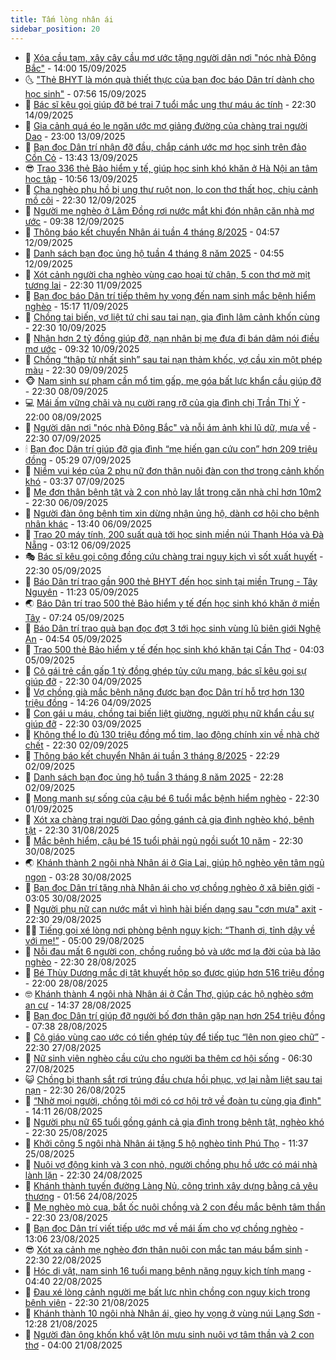 ```yaml
---
title: Tấm lòng nhân ái
sidebar_position: 20
---
```


<!-- dantri-tam-long-nhan-ai:START -->
- 🌝 [Xóa cầu tạm, xây cây cầu mơ ước tặng người dân nơi &quot;nóc nhà Đông Bắc&quot;](https://dantri.com.vn/tam-long-nhan-ai/xoa-cau-tam-xay-cay-cau-mo-uoc-tang-nguoi-dan-noi-noc-nha-dong-bac-20250915002645916.htm) - 14:00 15/09/2025
- 🌜 [&quot;Thẻ BHYT là món quà thiết thực của bạn đọc báo Dân trí dành cho học sinh&quot;](https://dantri.com.vn/tam-long-nhan-ai/the-bhyt-la-mon-qua-thiet-thuc-cua-ban-doc-bao-dan-tri-danh-cho-hoc-sinh-20250915115126773.htm) - 07:56 15/09/2025
- 👀 [Bác sĩ kêu gọi giúp đỡ bé trai 7 tuổi mắc ung thư máu ác tính](https://dantri.com.vn/tam-long-nhan-ai/bac-si-keu-goi-giup-do-be-trai-7-tuoi-mac-ung-thu-mau-ac-tinh-20250910164952665.htm) - 22:30 14/09/2025
- 🚀 [Gia cảnh quá éo le ngăn ước mơ giảng đường của chàng trai người Dao](https://dantri.com.vn/tam-long-nhan-ai/gia-canh-qua-eo-le-ngan-uoc-mo-giang-duong-cua-chang-trai-nguoi-dao-20250911153918664.htm) - 23:00 13/09/2025
- 🦅 [Bạn đọc Dân trí nhận đỡ đầu, chắp cánh ước mơ học sinh trên đảo Cồn Cỏ](https://dantri.com.vn/tam-long-nhan-ai/ban-doc-dan-tri-nhan-do-dau-chap-canh-uoc-mo-hoc-sinh-tren-dao-con-co-20250913174127325.htm) - 13:43 13/09/2025
- 😎 [Trao 336 thẻ Bảo hiểm y tế, giúp học sinh khó khăn ở Hà Nội an tâm học tập](https://dantri.com.vn/tam-long-nhan-ai/trao-336-the-bao-hiem-y-te-giup-hoc-sinh-kho-khan-o-ha-noi-an-tam-hoc-tap-20250913151225564.htm) - 10:56 13/09/2025
- 🎡 [Cha nghèo phụ hồ bị ung thư ruột non, lo con thơ thất học, chịu cảnh mồ côi](https://dantri.com.vn/tam-long-nhan-ai/cha-ngheo-phu-ho-bi-ung-thu-ruot-non-lo-con-tho-that-hoc-chiu-canh-mo-coi-20250901094723302.htm) - 22:30 12/09/2025
- 🌮 [Người mẹ nghèo ở Lâm Đồng rơi nước mắt khi đón nhận căn nhà mơ ước](https://dantri.com.vn/tam-long-nhan-ai/nguoi-me-ngheo-o-lam-dong-roi-nuoc-mat-khi-don-nhan-can-nha-mo-uoc-20250912092846154.htm) - 09:38 12/09/2025
- 💼 [Thông báo kết chuyển Nhân ái tuần 4 tháng 8/2025](https://dantri.com.vn/tam-long-nhan-ai/thong-bao-ket-chuyen-nhan-ai-tuan-4-thang-82025-20250912112149998.htm) - 04:57 12/09/2025
- 🎊 [Danh sách bạn đọc ủng hộ tuần 4 tháng 8 năm 2025](https://dantri.com.vn/tam-long-nhan-ai/danh-sach-ban-doc-ung-ho-tuan-4-thang-8-nam-2025-20250912111752402.htm) - 04:55 12/09/2025
- 📝 [Xót cảnh người cha nghèo vùng cao hoại tử chân, 5 con thơ mờ mịt tương lai](https://dantri.com.vn/tam-long-nhan-ai/xot-canh-nguoi-cha-ngheo-vung-cao-hoai-tu-chan-5-con-tho-mo-mit-tuong-lai-20250907142904339.htm) - 22:30 11/09/2025
- 🤗 [Bạn đọc báo Dân trí tiếp thêm hy vọng đến nam sinh mắc bệnh hiểm nghèo](https://dantri.com.vn/tam-long-nhan-ai/ban-doc-bao-dan-tri-tiep-them-hy-vong-den-nam-sinh-mac-benh-hiem-ngheo-20250911165804979.htm) - 15:17 11/09/2025
- 🌈 [Chồng tai biến, vợ liệt tứ chi sau tai nạn, gia đình lâm cảnh khốn cùng](https://dantri.com.vn/tam-long-nhan-ai/chong-tai-bien-vo-liet-tu-chi-sau-tai-nan-gia-dinh-lam-canh-khon-cung-20250906225806646.htm) - 22:30 10/09/2025
- 🌝 [Nhận hơn 2 tỷ đồng giúp đỡ, nạn nhân bị mẹ đưa đi bán dâm nói điều mơ ước](https://dantri.com.vn/tam-long-nhan-ai/nhan-hon-2-ty-dong-giup-do-nan-nhan-bi-me-dua-di-ban-dam-noi-dieu-mo-uoc-20250910151351075.htm) - 09:32 10/09/2025
- 🦒 [Chồng “thập tử nhất sinh” sau tai nạn thảm khốc, vợ cầu xin một phép màu](https://dantri.com.vn/tam-long-nhan-ai/chong-thap-tu-nhat-sinh-sau-tai-nan-tham-khoc-vo-cau-xin-mot-phep-mau-20250902201312721.htm) - 22:30 09/09/2025
- 🐵 [Nam sinh sư phạm cần mổ tim gấp, mẹ góa bất lực khẩn cầu giúp đỡ](https://dantri.com.vn/tam-long-nhan-ai/nam-sinh-su-pham-can-mo-tim-gap-me-goa-bat-luc-khan-cau-giup-do-20250903112207167.htm) - 22:30 08/09/2025
- 💻 [Mái ấm vững chãi và nụ cười rạng rỡ của gia đình chị Trần Thị Ý](https://dantri.com.vn/tam-long-nhan-ai/mai-am-vung-chai-va-nu-cuoi-rang-ro-cua-gia-dinh-chi-tran-thi-y-20250907224317138.htm) - 22:00 08/09/2025
- 🦆 [Người dân nơi &quot;nóc nhà Đông Bắc&quot; và nỗi ám ảnh khi lũ dữ, mưa về](https://dantri.com.vn/tam-long-nhan-ai/nguoi-dan-noi-noc-nha-dong-bac-va-noi-am-anh-khi-lu-du-mua-ve-20250827110418669.htm) - 22:30 07/09/2025
- 🕯 [Bạn đọc Dân trí giúp đỡ gia đình “mẹ hiến gan cứu con” hơn 209 triệu đồng](https://dantri.com.vn/tam-long-nhan-ai/ban-doc-dan-tri-giup-do-gia-dinh-me-hien-gan-cuu-con-hon-209-trieu-dong-20250906211418782.htm) - 05:29 07/09/2025
- 🤩 [Niềm vui kép của 2 phụ nữ đơn thân nuôi đàn con thơ trong cảnh khốn khó](https://dantri.com.vn/tam-long-nhan-ai/niem-vui-kep-cua-2-phu-nu-don-than-nuoi-dan-con-tho-trong-canh-khon-kho-20250906232421173.htm) - 03:37 07/09/2025
- 🎡 [Mẹ đơn thân bệnh tật và 2 con nhỏ lay lắt trong căn nhà chỉ hơn 10m2](https://dantri.com.vn/tam-long-nhan-ai/me-don-than-benh-tat-va-2-con-nho-lay-lat-trong-can-nha-chi-hon-10m2-20250901212525884.htm) - 22:30 06/09/2025
- 🤠 [Người đàn ông bệnh tim xin dừng nhận ủng hộ, dành cơ hội cho bệnh nhân khác](https://dantri.com.vn/tam-long-nhan-ai/nguoi-dan-ong-benh-tim-xin-dung-nhan-ung-ho-danh-co-hoi-cho-benh-nhan-khac-20250906152146890.htm) - 13:40 06/09/2025
- 🌋 [Trao 20 máy tính, 200 suất quà tới học sinh miền núi Thanh Hóa và Đà Nẵng](https://dantri.com.vn/tam-long-nhan-ai/trao-20-may-tinh-200-suat-qua-toi-hoc-sinh-mien-nui-thanh-hoa-va-da-nang-20250905151356685.htm) - 03:12 06/09/2025
- 🎭 [Bác sĩ kêu gọi cộng đồng cứu chàng trai nguy kịch vì sốt xuất huyết](https://dantri.com.vn/tam-long-nhan-ai/bac-si-keu-goi-cong-dong-cuu-chang-trai-nguy-kich-vi-sot-xuat-huyet-20250902041835163.htm) - 22:30 05/09/2025
- 🤠 [Báo Dân trí trao gần 900 thẻ BHYT đến học sinh tại miền Trung - Tây Nguyên](https://dantri.com.vn/tam-long-nhan-ai/bao-dan-tri-trao-gan-900-the-bhyt-den-hoc-sinh-tai-mien-trung-tay-nguyen-20250905141130040.htm) - 11:23 05/09/2025
- 🌏 [Báo Dân trí trao 500 thẻ Bảo hiểm y tế đến học sinh khó khăn ở miền Tây](https://dantri.com.vn/tam-long-nhan-ai/bao-dan-tri-trao-500-the-bao-hiem-y-te-den-hoc-sinh-kho-khan-o-mien-tay-20250905095503851.htm) - 07:24 05/09/2025
- 🚀 [Báo Dân trí trao quà bạn đọc đợt 3 tới học sinh vùng lũ biên giới Nghệ An](https://dantri.com.vn/tam-long-nhan-ai/bao-dan-tri-trao-qua-ban-doc-dot-3-toi-hoc-sinh-vung-lu-bien-gioi-nghe-an-20250905095058662.htm) - 04:54 05/09/2025
- 🚀 [Trao 500 thẻ Bảo hiểm y tế đến học sinh khó khăn tại Cần Thơ](https://dantri.com.vn/tam-long-nhan-ai/trao-500-the-bao-hiem-y-te-den-hoc-sinh-kho-khan-tai-can-tho-20250905083420733.htm) - 04:03 05/09/2025
- 👹 [Cô gái trẻ cần gấp 1 tỷ đồng ghép tủy cứu mạng, bác sĩ kêu gọi sự giúp đỡ](https://dantri.com.vn/tam-long-nhan-ai/co-gai-tre-can-gap-1-ty-dong-ghep-tuy-cuu-mang-bac-si-keu-goi-su-giup-do-20250902123631699.htm) - 22:30 04/09/2025
- 🫶 [Vợ chồng già mắc bệnh nặng được bạn đọc Dân trí hỗ trợ hơn 130 triệu đồng](https://dantri.com.vn/tam-long-nhan-ai/vo-chong-gia-mac-benh-nang-duoc-ban-doc-dan-tri-ho-tro-hon-130-trieu-dong-20250903210300240.htm) - 14:26 04/09/2025
- 🐻 [Con gái u máu, chồng tai biến liệt giường, người phụ nữ khẩn cầu sự giúp đỡ](https://dantri.com.vn/tam-long-nhan-ai/con-gai-u-mau-chong-tai-bien-liet-giuong-nguoi-phu-nu-khan-cau-su-giup-do-20250901140345948.htm) - 22:30 03/09/2025
- 🌋 [Không thể lo đủ 130 triệu đồng mổ tim, lao động chính xin về nhà chờ chết](https://dantri.com.vn/tam-long-nhan-ai/khong-the-lo-du-130-trieu-dong-mo-tim-lao-dong-chinh-xin-ve-nha-cho-chet-20250830224545089.htm) - 22:30 02/09/2025
- 🧰 [Thông báo kết chuyển Nhân ái tuần 3 tháng 8/2025](https://dantri.com.vn/tam-long-nhan-ai/thong-bao-ket-chuyen-nhan-ai-tuan-3-thang-82025-20250903055335813.htm) - 22:29 02/09/2025
- 💄 [Danh sách bạn đọc ủng hộ tuần 3 tháng 8 năm 2025](https://dantri.com.vn/tam-long-nhan-ai/danh-sach-ban-doc-ung-ho-tuan-3-thang-8-nam-2025-20250903054933981.htm) - 22:28 02/09/2025
- 🌝 [Mong manh sự sống của cậu bé 6 tuổi mắc bệnh hiểm nghèo](https://dantri.com.vn/tam-long-nhan-ai/mong-manh-su-song-cua-cau-be-6-tuoi-mac-benh-hiem-ngheo-20250828170711622.htm) - 22:30 01/09/2025
- 🔭 [Xót xa chàng trai người Dao gồng gánh cả gia đình nghèo khó, bệnh tật](https://dantri.com.vn/tam-long-nhan-ai/xot-xa-chang-trai-nguoi-dao-gong-ganh-ca-gia-dinh-ngheo-kho-benh-tat-20250823004337036.htm) - 22:30 31/08/2025
- 🦒 [Mắc bệnh hiểm, cậu bé 15 tuổi phải ngủ ngồi suốt 10 năm](https://dantri.com.vn/tam-long-nhan-ai/mac-benh-hiem-cau-be-15-tuoi-phai-ngu-ngoi-suot-10-nam-20250828141543812.htm) - 22:30 30/08/2025
- 🌏 [Khánh thành 2 ngôi nhà Nhân ái ở Gia Lai, giúp hộ nghèo yên tâm ngủ ngon](https://dantri.com.vn/tam-long-nhan-ai/khanh-thanh-2-ngoi-nha-nhan-ai-o-gia-lai-giup-ho-ngheo-yen-tam-ngu-ngon-20250829193016912.htm) - 03:28 30/08/2025
- 🦣 [Bạn đọc Dân trí tặng nhà Nhân ái cho vợ chồng nghèo ở xã biên giới](https://dantri.com.vn/tam-long-nhan-ai/ban-doc-dan-tri-tang-nha-nhan-ai-cho-vo-chong-ngheo-o-xa-bien-gioi-20250829210116597.htm) - 03:05 30/08/2025
- 🤗 [Người phụ nữ cạn nước mắt vì hình hài biến dạng sau &quot;cơn mưa&quot; axit](https://dantri.com.vn/tam-long-nhan-ai/nguoi-phu-nu-can-nuoc-mat-vi-hinh-hai-bien-dang-sau-con-mua-axit-20250826140040809.htm) - 22:30 29/08/2025
- 🧑‍🏫 [Tiếng gọi xé lòng nơi phòng bệnh nguy kịch: “Thanh ơi, tỉnh dậy về với mẹ!”](https://dantri.com.vn/tam-long-nhan-ai/tieng-goi-xe-long-noi-phong-benh-nguy-kich-thanh-oi-tinh-day-ve-voi-me-20250826182702496.htm) - 05:00 29/08/2025
- 🤠 [Nỗi đau mất 6 người con, chồng ruồng bỏ và ước mơ lạ đời của bà lão nghèo](https://dantri.com.vn/tam-long-nhan-ai/noi-dau-mat-6-nguoi-con-chong-ruong-bo-va-uoc-mo-la-doi-cua-ba-lao-ngheo-20250828160638196.htm) - 22:30 28/08/2025
- 🦆 [Bé Thùy Dương mắc dị tật khuyết hộp sọ được giúp hơn 516 triệu đồng](https://dantri.com.vn/tam-long-nhan-ai/be-thuy-duong-mac-di-tat-khuyet-hop-so-duoc-giup-hon-516-trieu-dong-20250828171019411.htm) - 22:00 28/08/2025
- 🤓 [Khánh thành 4 ngôi nhà Nhân ái ở Cần Thơ, giúp các hộ nghèo sớm an cư](https://dantri.com.vn/tam-long-nhan-ai/khanh-thanh-4-ngoi-nha-nhan-ai-o-can-tho-giup-cac-ho-ngheo-som-an-cu-20250828144627655.htm) - 14:37 28/08/2025
- 🫶 [Bạn đọc Dân trí giúp đỡ người bố đơn thân gặp nạn hơn 254 triệu đồng](https://dantri.com.vn/tam-long-nhan-ai/ban-doc-dan-tri-giup-do-nguoi-bo-don-than-gap-nan-hon-254-trieu-dong-20250828125247919.htm) - 07:38 28/08/2025
- 🎊 [Cô giáo vùng cao ước có tiền ghép tủy để tiếp tục “lên non gieo chữ”](https://dantri.com.vn/tam-long-nhan-ai/co-giao-vung-cao-uoc-co-tien-ghep-tuy-de-tiep-tuc-len-non-gieo-chu-20250820135357602.htm) - 22:30 27/08/2025
- 🦏 [Nữ sinh viên nghèo cầu cứu cho người ba thêm cơ hội sống](https://dantri.com.vn/tam-long-nhan-ai/nu-sinh-vien-ngheo-cau-cuu-cho-nguoi-ba-them-co-hoi-song-20250818223323210.htm) - 06:30 27/08/2025
- 😺 [Chồng bị thanh sắt rơi trúng đầu chưa hồi phục, vợ lại nằm liệt sau tai nạn](https://dantri.com.vn/tam-long-nhan-ai/chong-bi-thanh-sat-roi-trung-dau-chua-hoi-phuc-vo-lai-nam-liet-sau-tai-nan-20250817120046490.htm) - 22:30 26/08/2025
- 🥰 [“Nhờ mọi người, chồng tôi mới có cơ hội trở về đoàn tụ cùng gia đình&quot;](https://dantri.com.vn/tam-long-nhan-ai/nho-moi-nguoi-chong-toi-moi-co-co-hoi-tro-ve-doan-tu-cung-gia-dinh-20250826164759576.htm) - 14:11 26/08/2025
- 🚀 [Người phụ nữ 65 tuổi gồng gánh cả gia đình trong bệnh tật, nghèo khó](https://dantri.com.vn/tam-long-nhan-ai/nguoi-phu-nu-65-tuoi-gong-ganh-ca-gia-dinh-trong-benh-tat-ngheo-kho-20250813223953496.htm) - 22:30 25/08/2025
- 🌁 [Khởi công 5 ngôi nhà Nhân ái tặng 5 hộ nghèo tỉnh Phú Thọ](https://dantri.com.vn/tam-long-nhan-ai/khoi-cong-5-ngoi-nha-nhan-ai-tang-5-ho-ngheo-tinh-phu-tho-20250825165026160.htm) - 11:37 25/08/2025
- 🚀 [Nuôi vợ động kinh và 3 con nhỏ, người chồng phụ hồ ước có mái nhà lành lặn](https://dantri.com.vn/tam-long-nhan-ai/nuoi-vo-dong-kinh-va-3-con-nho-nguoi-chong-phu-ho-uoc-co-mai-nha-lanh-lan-20250807100811916.htm) - 22:30 24/08/2025
- 🤗 [Khánh thành tuyến đường Làng Nủ, công trình xây dựng bằng cả yêu thương](https://dantri.com.vn/tam-long-nhan-ai/khanh-thanh-tuyen-duong-lang-nu-cong-trinh-xay-dung-bang-ca-yeu-thuong-20250824064514672.htm) - 01:56 24/08/2025
- 💫 [Mẹ nghèo mò cua, bắt ốc nuôi chồng và 2 con đều mắc bệnh tâm thần](https://dantri.com.vn/tam-long-nhan-ai/me-ngheo-mo-cua-bat-oc-nuoi-chong-va-2-con-deu-mac-benh-tam-than-20250803163825092.htm) - 22:30 23/08/2025
- 💼 [Bạn đọc Dân trí viết tiếp ước mơ về mái ấm cho vợ chồng nghèo](https://dantri.com.vn/tam-long-nhan-ai/ban-doc-dan-tri-viet-tiep-uoc-mo-ve-mai-am-cho-vo-chong-ngheo-20250823164041512.htm) - 13:06 23/08/2025
- 😎 [Xót xa cảnh mẹ nghèo đơn thân nuôi con mắc tan máu bẩm sinh](https://dantri.com.vn/tam-long-nhan-ai/xot-xa-canh-me-ngheo-don-than-nuoi-con-mac-tan-mau-bam-sinh-20250810114559715.htm) - 22:30 22/08/2025
- 🥳 [Hóc dị vật, nam sinh 16 tuổi mang bệnh nặng nguy kịch tính mạng](https://dantri.com.vn/tam-long-nhan-ai/hoc-di-vat-nam-sinh-16-tuoi-mang-benh-nang-nguy-kich-tinh-mang-20250815120524938.htm) - 04:40 22/08/2025
- 📝 [Đau xé lòng cảnh người mẹ bất lực nhìn chồng con nguy kịch trong bệnh viện](https://dantri.com.vn/tam-long-nhan-ai/dau-xe-long-canh-nguoi-me-bat-luc-nhin-chong-con-nguy-kich-trong-benh-vien-20250805042651536.htm) - 22:30 21/08/2025
- 🦄 [Khánh thành 10 ngôi nhà Nhân ái, gieo hy vọng ở vùng núi Lạng Sơn](https://dantri.com.vn/tam-long-nhan-ai/khanh-thanh-10-ngoi-nha-nhan-ai-gieo-hy-vong-o-vung-nui-lang-son-20250821163657664.htm) - 12:28 21/08/2025
- 💼 [Người đàn ông khốn khổ vật lộn mưu sinh nuôi vợ tâm thần và 2 con thơ](https://dantri.com.vn/tam-long-nhan-ai/nguoi-dan-ong-khon-kho-vat-lon-muu-sinh-nuoi-vo-tam-than-va-2-con-tho-20250804174223246.htm) - 04:00 21/08/2025<!-- dantri-tam-long-nhan-ai:END -->
